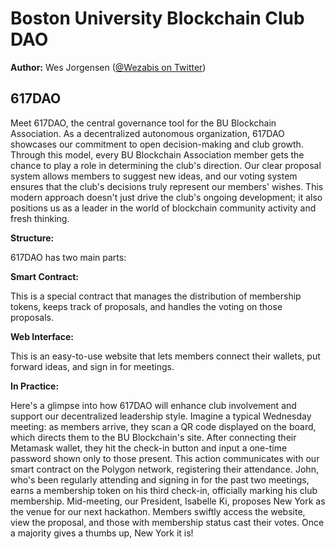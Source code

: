 # Boston University Blockchain Club DAO

**Author:** Wes Jorgensen ([@Wezabis on Twitter](https://twitter.com/Wezabis))

## 617DAO

Meet 617DAO, the central governance tool for the BU Blockchain Association. As a decentralized autonomous organization, 617DAO showcases our commitment to open decision-making and club growth. Through this model, every BU Blockchain Association member gets the chance to play a role in determining the club's direction. Our clear proposal system allows members to suggest new ideas, and our voting system ensures that the club's decisions truly represent our members' wishes. This modern approach doesn't just drive the club's ongoing development; it also positions us as a leader in the world of blockchain community activity and fresh thinking.

**Structure:**

617DAO has two main parts:

**Smart Contract:** 

This is a special contract that manages the distribution of membership tokens, keeps track of proposals, and handles the voting on those proposals.


**Web Interface:**

This is an easy-to-use website that lets members connect their wallets, put forward ideas, and sign in for meetings.

**In Practice:**

Here's a glimpse into how 617DAO will enhance club involvement and support our decentralized leadership style. Imagine a typical Wednesday meeting: as members arrive, they scan a QR code displayed on the board, which directs them to the BU Blockchain's site. After connecting their Metamask wallet, they hit the check-in button and input a one-time password shown only to those present. This action communicates with our smart contract on the Polygon network, registering their attendance. John, who's been regularly attending and signing in for the past two meetings, earns a membership token on his third check-in, officially marking his club membership. Mid-meeting, our President, Isabelle Ki, proposes New York as the venue for our next hackathon. Members swiftly access the website, view the proposal, and those with membership status cast their votes. Once a majority gives a thumbs up, New York it is!

